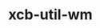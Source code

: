 ---
title: "xcb-util-wm"
layout: cache
categories: [package, develop]
meta: {"compilers": ["gcc@11.1.0", "gcc@11.4.0"], "num_specs": 20, "num_specs_by_stack": {"data-vis-sdk": 8, "hep": 12, "root": 20}, "oss": ["ubuntu20.04", "ubuntu22.04"], "platforms": ["linux"], "stacks": ["data-vis-sdk", "hep", "root"], "targets": ["x86_64_v3"], "versions": ["0.4.2"]}
spec_details: [{"compiler": "gcc@11.4.0", "hash": "7xjxibecxmrndkkbosipvko7egwex4ec", "os": "ubuntu22.04", "platform": "linux", "size": "-", "stacks": ["hep", "root"], "target": "x86_64_v3", "variants": ["build_system=autotools"], "versions": ["0.4.2"]}, {"compiler": "gcc@11.1.0", "hash": "aoypadgxvl526cr7jzlhtcygfsjhb3n3", "os": "ubuntu20.04", "platform": "linux", "size": "-", "stacks": ["data-vis-sdk", "root"], "target": "x86_64_v3", "variants": ["build_system=autotools"], "versions": ["0.4.2"]}, {"compiler": "gcc@11.4.0", "hash": "bk274tzpcurfih6isekihn2uzh4ozk32", "os": "ubuntu22.04", "platform": "linux", "size": "-", "stacks": ["hep", "root"], "target": "x86_64_v3", "variants": ["build_system=autotools"], "versions": ["0.4.2"]}, {"compiler": "gcc@11.1.0", "hash": "blcdfuh5pubztok2adfy32bsmqrw4i4m", "os": "ubuntu20.04", "platform": "linux", "size": "-", "stacks": ["data-vis-sdk", "root"], "target": "x86_64_v3", "variants": ["build_system=autotools"], "versions": ["0.4.2"]}, {"compiler": "gcc@11.4.0", "hash": "brhyrpgj22wotn6gvotv4bgfnidzbbtb", "os": "ubuntu22.04", "platform": "linux", "size": "-", "stacks": ["hep", "root"], "target": "x86_64_v3", "variants": ["build_system=autotools"], "versions": ["0.4.2"]}, {"compiler": "gcc@11.4.0", "hash": "ctxudgivs627z4eq6ovaypyy5jted3wy", "os": "ubuntu22.04", "platform": "linux", "size": "-", "stacks": ["hep", "root"], "target": "x86_64_v3", "variants": ["build_system=autotools"], "versions": ["0.4.2"]}, {"compiler": "gcc@11.1.0", "hash": "e4foooiamznjbkvtbchar2534vc4jiqq", "os": "ubuntu20.04", "platform": "linux", "size": "-", "stacks": ["data-vis-sdk", "root"], "target": "x86_64_v3", "variants": ["build_system=autotools"], "versions": ["0.4.2"]}, {"compiler": "gcc@11.1.0", "hash": "fhr65tihi5ibzp4dlkmaddeqbd2pmbic", "os": "ubuntu20.04", "platform": "linux", "size": "-", "stacks": ["data-vis-sdk", "root"], "target": "x86_64_v3", "variants": ["build_system=autotools"], "versions": ["0.4.2"]}, {"compiler": "gcc@11.1.0", "hash": "fvbxjhgukwlky6h2e3g6vdf3pft6mfl6", "os": "ubuntu20.04", "platform": "linux", "size": "-", "stacks": ["data-vis-sdk", "root"], "target": "x86_64_v3", "variants": ["build_system=autotools"], "versions": ["0.4.2"]}, {"compiler": "gcc@11.4.0", "hash": "hdt4h6pwfkvs6zznxxsqm4xu6gute6dk", "os": "ubuntu22.04", "platform": "linux", "size": "-", "stacks": ["hep", "root"], "target": "x86_64_v3", "variants": ["build_system=autotools"], "versions": ["0.4.2"]}, {"compiler": "gcc@11.1.0", "hash": "isg3yqlmad5ks4rbnl7vy6sxclznf6k5", "os": "ubuntu20.04", "platform": "linux", "size": "-", "stacks": ["data-vis-sdk", "root"], "target": "x86_64_v3", "variants": ["build_system=autotools"], "versions": ["0.4.2"]}, {"compiler": "gcc@11.4.0", "hash": "k67z7bhi3gzmzt7tirgau3pjox24oy2a", "os": "ubuntu22.04", "platform": "linux", "size": "-", "stacks": ["hep", "root"], "target": "x86_64_v3", "variants": ["build_system=autotools"], "versions": ["0.4.2"]}, {"compiler": "gcc@11.4.0", "hash": "mva6772vkfax27myvhpycg2xfzm63vao", "os": "ubuntu22.04", "platform": "linux", "size": "-", "stacks": ["hep", "root"], "target": "x86_64_v3", "variants": ["build_system=autotools"], "versions": ["0.4.2"]}, {"compiler": "gcc@11.4.0", "hash": "n5wcicqojm57axtjbm3alfyiflfe2aek", "os": "ubuntu22.04", "platform": "linux", "size": "-", "stacks": ["hep", "root"], "target": "x86_64_v3", "variants": ["build_system=autotools"], "versions": ["0.4.2"]}, {"compiler": "gcc@11.4.0", "hash": "nqnuna3bckfelyalnkcqgkj74gjpf43i", "os": "ubuntu22.04", "platform": "linux", "size": "-", "stacks": ["hep", "root"], "target": "x86_64_v3", "variants": ["build_system=autotools"], "versions": ["0.4.2"]}, {"compiler": "gcc@11.1.0", "hash": "s2wgsjtpb73lx2i4nyprvmgjwaupnf4n", "os": "ubuntu20.04", "platform": "linux", "size": "-", "stacks": ["data-vis-sdk", "root"], "target": "x86_64_v3", "variants": ["build_system=autotools"], "versions": ["0.4.2"]}, {"compiler": "gcc@11.1.0", "hash": "tkdpvvocpc7nwnvmnb7dkkba7umi3vrk", "os": "ubuntu20.04", "platform": "linux", "size": "-", "stacks": ["data-vis-sdk", "root"], "target": "x86_64_v3", "variants": ["build_system=autotools"], "versions": ["0.4.2"]}, {"compiler": "gcc@11.4.0", "hash": "ujlvpp76ulfevnro2hchpuqogkyhdrtn", "os": "ubuntu22.04", "platform": "linux", "size": "-", "stacks": ["hep", "root"], "target": "x86_64_v3", "variants": ["build_system=autotools"], "versions": ["0.4.2"]}, {"compiler": "gcc@11.4.0", "hash": "wofhghp5khrkb6u3dnxnzilncdsjtimu", "os": "ubuntu22.04", "platform": "linux", "size": "-", "stacks": ["hep", "root"], "target": "x86_64_v3", "variants": ["build_system=autotools"], "versions": ["0.4.2"]}, {"compiler": "gcc@11.4.0", "hash": "yoalpmitplbkjqa2tdol43qnwfeud5uu", "os": "ubuntu22.04", "platform": "linux", "size": "-", "stacks": ["hep", "root"], "target": "x86_64_v3", "variants": ["build_system=autotools"], "versions": ["0.4.2"]}]
---